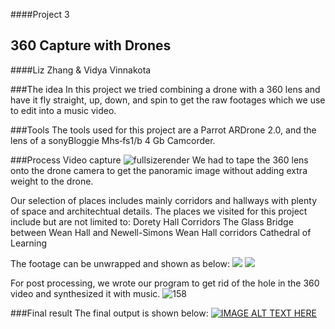 ####Project 3
## 360 Capture with Drones
####Liz Zhang & Vidya Vinnakota

###The idea
In this project we tried combining a drone with a 360 lens and have it fly straight, up, down, and spin to get the raw footages which we use to edit into a music video.

###Tools
The tools used for this project are a Parrot ARDrone 2.0, and the lens of a sonyBloggie Mhs‑fs1/b 4 Gb Camcorder.

###Process
Video capture
![fullsizerender](https://cloud.githubusercontent.com/assets/11666005/11228648/228450a6-8d5c-11e5-9b27-383b58810b2e.jpg)
We had to tape the 360 lens onto the drone camera to get the panoramic image without adding extra weight to the drone.

Our selection of places includes mainly corridors and hallways with plenty of space and architechtual details.
The places we visited for this project include but are not limited to:
Dorety Hall Corridors
The Glass Bridge between Wean Hall and Newell-Simons
Wean Hall corridors
Cathedral of Learning

The footage can be unwrapped and shown as below:
[![](https://cloud.githubusercontent.com/assets/11666005/11229929/6e40cb9e-8d68-11e5-9777-f3eefab1e2e4.png)](https://youtu.be/OBVjwPrX0Gg)
[![](https://cloud.githubusercontent.com/assets/11666005/11229928/6e409994-8d68-11e5-8f94-f67d02d6bbc8.png)](https://youtu.be/qYvO-yNTtYY)

For post processing, we wrote our program to get rid of the hole in the 360 video and synthesized it with music.
![158](https://cloud.githubusercontent.com/assets/11666005/11230086/a6150f20-8d69-11e5-9f06-e19ac157d94f.jpg)

###Final result
The final output is shown below:
[![IMAGE ALT TEXT HERE](https://cloud.githubusercontent.com/assets/11666005/11250078/9f77ecd4-8df8-11e5-8fc2-6dcd651688a9.png)](https://vimeo.com/146141367)


